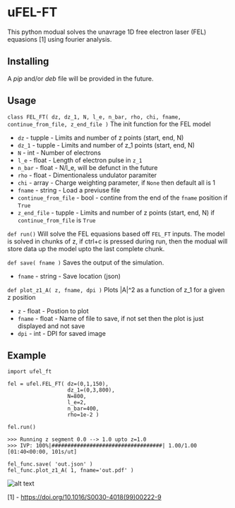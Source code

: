 # uFEL-FT

This python modual solves the unavrage 1D free electron laser (FEL) equasions [1] using fourier analysis.

## Installing
A _pip_ and/or _deb_ file will be provided in the future.

## Usage

```class FEL_FT( dz, dz_1, N, l_e, n_bar, rho, chi, fname, continue_from_file, z_end_file )```
The init function for the FEL model
 * ```dz``` - tupple - Limits and number of z points (start, end, N)
 * ```dz_1``` - tupple - Limits and number of z_1 points (start, end, N)
 * ```N``` - int - Number of electrons
 * ```l_e``` - float - Length of electron pulse in ```z_1```
 * ```n_bar``` - float - N/l_e, will be defunct in the future
 * ```rho``` - float - Dimentionaless undulator paramiter
 * ```chi``` - array - Charge weighting parameter, if ```None``` then default all is 1
 * ```fname``` - string - Load a previuse file
 * ```continue_from_file``` - bool - contine from the end of the ```fname``` position if ```True```
 * ```z_end_file``` - tupple - Limits and number of z points (start, end, N) if ```continue_from_file``` is ```True```

```def run()```
Will solve the FEL equasions based off ```FEL_FT``` inputs. The model is solved in chunks of z, if ctrl+c is pressed during run, then the modual will store data up the model upto the last complete chunk.

```def save( fname )```
Saves the output of the simulation.
 * ```fname``` - string - Save location (json)

```def plot_z1_A( z, fname, dpi )```
Plots |A|^2 as a function of z_1 for a given z position
 * ```z``` - float - Postion to plot
 * ```fname``` - float - Name of file to save, if not set then the plot is just displayed and not save
 * ```dpi``` - int - DPI for saved image

## Example
```
import ufel_ft

fel = ufel.FEL_FT( dz=(0,1,150),
                   dz_1=(0,3,800),
                   N=800,
                   l_e=2,
                   n_bar=400,
                   rho=1e-2 )
                   
fel.run()

>>> Running z segment 0.0 --> 1.0 upto z=1.0
>>> IVP: 100%|###################################| 1.00/1.00 [01:40<00:00, 101s/ut]

fel_func.save( 'out.json' )
fel_func.plot_z1_A( 1, fname='out.pdf' )
```

![alt text](https://github.com/Paulire/unaveraged-FEL-Fourier/raw/main/img/out_1.png "Logo Title Text 1")

[1] - https://doi.org/10.1016/S0030-4018(99)00222-9 
